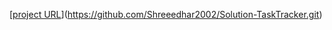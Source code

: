 [[project URL](https://github.com/Shreeedhar2002/Solution-TaskTracker)](https://github.com/Shreeedhar2002/Solution-TaskTracker.git)
